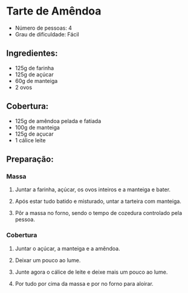 # Tarte de Amêndoa

* Número de pessoas: 4
* Grau de dificuldade: Fácil

## Ingredientes:

* 125g de farinha
* 125g de açúcar 
* 60g de manteiga
* 2 ovos

## Cobertura:

* 125g de amêndoa pelada e fatiada
* 100g de manteiga
* 125g de açucar
* 1 cálice leite

## Preparação:

### Massa

1. Juntar a farinha, açúcar, os ovos inteiros e a manteiga e bater.

2. Após estar tudo batido e misturado, untar a tarteira com manteiga.

3. Pôr a massa no forno, sendo o tempo de cozedura controlado pela pessoa.

### Cobertura

1. Juntar o açúcar, a manteiga e a amêndoa.

2. Deixar um pouco ao lume.

3. Junte agora o cálice de leite e deixe mais um pouco ao lume.

4. Por tudo por cima da massa e por no forno para aloirar.
